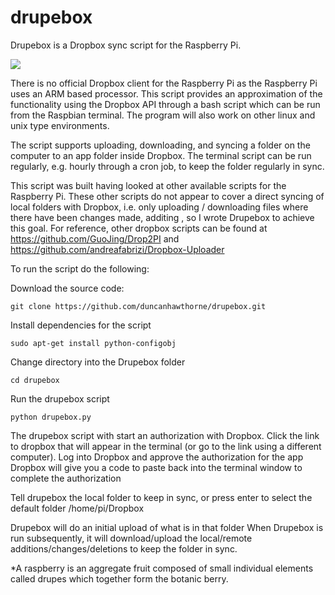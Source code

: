 # drupebox
Drupebox is a Dropbox sync script for the Raspberry Pi.

![](https://raw.githubusercontent.com/sarahschofield120/drupebox/master/icon.png)

There is no official Dropbox client for the Raspberry Pi as the Raspberry Pi uses an ARM based processor. This script provides an approximation of the functionality using the Dropbox API through a bash script which can be run from the Raspbian terminal. The program will also work on other linux and unix type environments.

The script supports uploading, downloading, and syncing a folder on the computer to an app folder inside Dropbox. The terminal script can be run regularly, e.g. hourly through a cron job, to keep the folder regularly in sync.

This script was built having looked at other available scripts for the Raspberry Pi. These other scripts do not appear to cover a direct syncing of local folders with Dropbox, i.e. only uploading / downloading files where there have been changes made, additing , so I wrote Drupebox to achieve this goal. For reference, other dropbox scripts can be found at https://github.com/GuoJing/Drop2PI and https://github.com/andreafabrizi/Dropbox-Uploader 

To run the script do the following:

Download the source code:
```
git clone https://github.com/duncanhawthorne/drupebox.git
```

Install dependencies for the script
```
sudo apt-get install python-configobj
```

Change directory into the Drupebox folder
```
cd drupebox
```

Run the drupebox script
```
python drupebox.py
```
The drupebox script with start an authorization with Dropbox.
Click the link to dropbox that will appear in the terminal (or go to the link using a different computer).
Log into Dropbox and approve the authorization for the app
Dropbox will give you a code to paste back into the terminal window to complete the authorization

Tell drupebox the local folder to keep in sync, or press enter to select the default folder /home/pi/Dropbox

Drupebox will do an initial upload of what is in that folder
When Drupebox is run subsequently, it will download/upload the local/remote additions/changes/deletions to keep the folder in sync.



*A raspberry is an aggregate fruit composed of small individual elements called drupes which together form the botanic berry.
